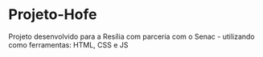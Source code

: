 # Projeto-Hofe
Projeto desenvolvido para a Resília com parceria com o Senac - utilizando como ferramentas: HTML, CSS e JS
